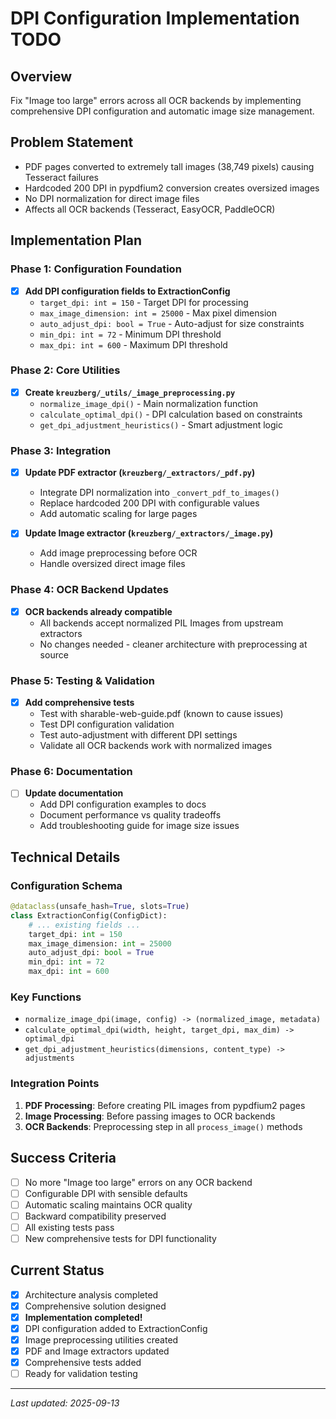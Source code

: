 # DPI Configuration Implementation TODO

## Overview

Fix "Image too large" errors across all OCR backends by implementing comprehensive DPI configuration and automatic image size management.

## Problem Statement

- PDF pages converted to extremely tall images (38,749 pixels) causing Tesseract failures
- Hardcoded 200 DPI in pypdfium2 conversion creates oversized images
- No DPI normalization for direct image files
- Affects all OCR backends (Tesseract, EasyOCR, PaddleOCR)

## Implementation Plan

### Phase 1: Configuration Foundation

- [x] **Add DPI configuration fields to ExtractionConfig**
  - `target_dpi: int = 150` - Target DPI for processing
  - `max_image_dimension: int = 25000` - Max pixel dimension
  - `auto_adjust_dpi: bool = True` - Auto-adjust for size constraints
  - `min_dpi: int = 72` - Minimum DPI threshold
  - `max_dpi: int = 600` - Maximum DPI threshold

### Phase 2: Core Utilities

- [x] **Create `kreuzberg/_utils/_image_preprocessing.py`**
  - `normalize_image_dpi()` - Main normalization function
  - `calculate_optimal_dpi()` - DPI calculation based on constraints
  - `get_dpi_adjustment_heuristics()` - Smart adjustment logic

### Phase 3: Integration

- [x] **Update PDF extractor (`kreuzberg/_extractors/_pdf.py`)**
  - Integrate DPI normalization into `_convert_pdf_to_images()`
  - Replace hardcoded 200 DPI with configurable values
  - Add automatic scaling for large pages

- [x] **Update Image extractor (`kreuzberg/_extractors/_image.py`)**
  - Add image preprocessing before OCR
  - Handle oversized direct image files

### Phase 4: OCR Backend Updates

- [x] **OCR backends already compatible**
  - All backends accept normalized PIL Images from upstream extractors
  - No changes needed - cleaner architecture with preprocessing at source

### Phase 5: Testing & Validation

- [x] **Add comprehensive tests**
  - Test with sharable-web-guide.pdf (known to cause issues)
  - Test DPI configuration validation
  - Test auto-adjustment with different DPI settings
  - Validate all OCR backends work with normalized images

### Phase 6: Documentation

- [ ] **Update documentation**
  - Add DPI configuration examples to docs
  - Document performance vs quality tradeoffs
  - Add troubleshooting guide for image size issues

## Technical Details

### Configuration Schema

```python
@dataclass(unsafe_hash=True, slots=True)
class ExtractionConfig(ConfigDict):
    # ... existing fields ...
    target_dpi: int = 150
    max_image_dimension: int = 25000
    auto_adjust_dpi: bool = True
    min_dpi: int = 72
    max_dpi: int = 600
```

### Key Functions

- `normalize_image_dpi(image, config) -> (normalized_image, metadata)`
- `calculate_optimal_dpi(width, height, target_dpi, max_dim) -> optimal_dpi`
- `get_dpi_adjustment_heuristics(dimensions, content_type) -> adjustments`

### Integration Points

1. **PDF Processing**: Before creating PIL images from pypdfium2 pages
1. **Image Processing**: Before passing images to OCR backends
1. **OCR Backends**: Preprocessing step in all `process_image()` methods

## Success Criteria

- [ ] No more "Image too large" errors on any OCR backend
- [ ] Configurable DPI with sensible defaults
- [ ] Automatic scaling maintains OCR quality
- [ ] Backward compatibility preserved
- [ ] All existing tests pass
- [ ] New comprehensive tests for DPI functionality

## Current Status

- [x] Architecture analysis completed
- [x] Comprehensive solution designed
- [x] **Implementation completed!**
- [x] DPI configuration added to ExtractionConfig
- [x] Image preprocessing utilities created
- [x] PDF and Image extractors updated
- [x] Comprehensive tests added
- [ ] Ready for validation testing

---

_Last updated: 2025-09-13_
